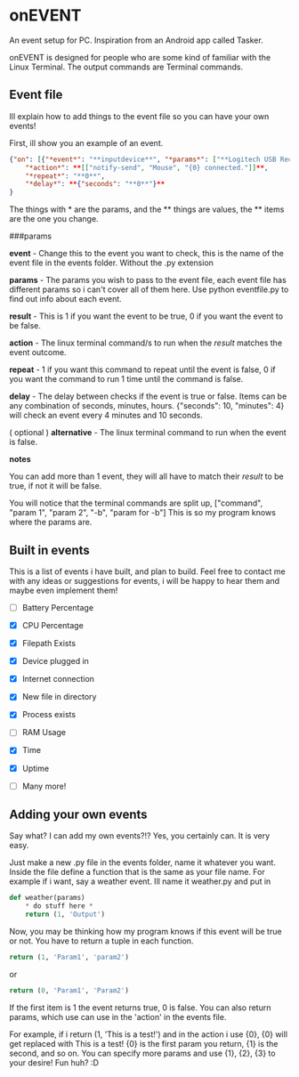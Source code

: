 # onEVENT

An event setup for PC. Inspiration from an Android app called Tasker.

onEVENT is designed for people who are some kind of familiar with the Linux Terminal. The output commands are Terminal commands.

## Event file

Ill explain how to add things to the event file so you can have your own events!

First, ill show you an example of an event.

```JSON
{"on": [{"*event*": "**inputdevice**", "*params*": ["**Logitech USB Receiver**"], "*result*": "**1**"}],
	"*action*": **[["notify-send", "Mouse", "{0} connected."]]**,
	"*repeat*": "**0**",
	"*delay*": **{"seconds": "**0**"}**
}
```

The things with * are the params, and the ** things are values, the ** items are the one you change.

###params

**event** - Change this to the event you want to check, this is the name of the event file in the events folder. Without the .py extension

**params** - The params you wish to pass to the event file, each event file has different params so i can't cover all of them here. Use python eventfile.py to find out info about each event.

**result** - This is 1 if you want the event to be true, 0 if you want the event to be false.

**action** - The linux terminal command/s to run when the *result* matches the event outcome.

**repeat** - 1 if you want this command to repeat until the event is false, 0 if you want the command to run 1 time until the command is false.

**delay** - The delay between checks if the event is true or false. Items can be any combination of seconds, minutes, hours.	{"seconds": 10, "minutes": 4} will check an event every 4 minutes and 10 seconds.

( optional )
 **alternative** - The linux terminal command to run when the event is false.
 
 
 **notes**
 
 You can add more than 1 event, they will all have to match their *result* to be true, if not it will be false.
 
 You will notice that the terminal commands are split up, ["command", "param 1", "param 2", "-b", "param for -b"]
 This is so my program knows where the params are.


## Built in events

This is a list of events i have built, and plan to build. Feel free to contact me with any ideas or suggestions for events, i will be happy to hear them and maybe even implement them!

- [ ]	Battery Percentage
- [X]	CPU Percentage
- [X]	Filepath Exists
- [X]	Device plugged in
- [X]	Internet connection
- [X]	New file in directory
- [X]	Process exists
- [ ]	RAM Usage
- [X]	Time
- [X]	Uptime
- [ ]	Many more!


## Adding your own events

Say what? I can add my own events?!?
Yes, you certainly can. It is very easy.

Just make a new .py file in the events folder, name it whatever you want.
Inside the file define a function that is the same as your file name. For example if i want, say a weather event. Ill name it weather.py and put in
```Python
def weather(params)
	* do stuff here *
	return (1, 'Output')
```

Now, you may be thinking how my program knows if this event will be true or not. You have to return a tuple in each function.

```Python
return (1, 'Param1', 'param2')
```
or
```Python
return (0, 'Param1', 'Param2')
```

If the first item is 1 the event returns true, 0 is false. You can also return params, which use can use in the 'action' in the events file.

For example, if i return (1, 'This is a test!')
and in the action i use {0}, {0} will get replaced with This is a test!
{0} is the first param you return, {1} is the second, and so on.
You can specify more params and use {1}, {2}, {3}  to your desire!
Fun huh? :D
